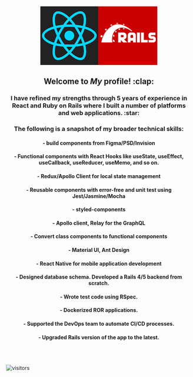 
<div align="center">
        <br>
        <br>
        <br>
        <br>
        <img src="https://raw.githubusercontent.com/PonyJackal/PonyJackal/master/wolf.png?sanitize=true" width="318" height="159">
        <h2>Welcome to <i>My</i> profile! :clap: </h2>
        <h3>I have refined my strengths through 5 years of experience in React and Ruby on Rails where I built a number of platforms and web applications. :star: </h3>
        <h3>The following is a snapshot of my broader technical skills:</h3>
        <h4> - build components from Figma/PSD/Invision</h4>
        <h4>- Functional components with React Hooks like useState, useEffect, useCallback, useReducer, useMemo, and so on.</h4>
        <h4>- Redux/Apollo Client for local state management</h4>
        <h4>- Reusable components with error-free and unit test using Jest/Jasmine/Mocha</h4>
        <h4>- styled-components</h4>
        <h4>- Apollo client, Relay for the GraphQL</h4>
        <h4>- Convert class components to functional components</h4>
        <h4>- Material UI, Ant Design</h4>
        <h4>- React Native for mobile application development</h4>
        <h4>- Designed database schema. Developed a Rails 4/5 backend from scratch. </h4>
        <h4>- Wrote test code using RSpec. </h4>
        <h4>- Dockerized ROR applications. </h4>
        <h4>- Supported the DevOps team to automate CI/CD processes. </h4>
        <h4>- Upgraded Rails version of the app to the latest. </h4>
        <br>
        <br>
</div>

<div>
        
![visitors](https://visitor-badge.glitch.me/badge?page_id=PonyJackal.PonyJackal)

</div>

